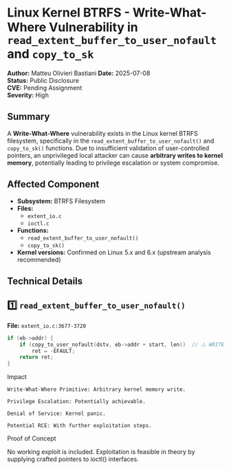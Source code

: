 # Linux Kernel BTRFS - Write-What-Where Vulnerability in `read_extent_buffer_to_user_nofault` and `copy_to_sk`

**Author:** Matteu Olivieri Bastiani
**Date:** 2025-07-08  
**Status:** Public Disclosure  
**CVE:** Pending Assignment  
**Severity:** High



## Summary

A **Write-What-Where** vulnerability exists in the Linux kernel BTRFS filesystem, specifically in the `read_extent_buffer_to_user_nofault()` and `copy_to_sk()` functions. Due to insufficient validation of user-controlled pointers, an unprivileged local attacker can cause **arbitrary writes to kernel memory**, potentially leading to privilege escalation or system compromise.



## Affected Component

- **Subsystem:** BTRFS Filesystem
- **Files:**
  - `extent_io.c`
  - `ioctl.c`
- **Functions:**
  - `read_extent_buffer_to_user_nofault()`
  - `copy_to_sk()`
- **Kernel versions:** Confirmed on Linux 5.x and 6.x (upstream analysis recommended)



## Technical Details

## 1️⃣ `read_extent_buffer_to_user_nofault()`

**File:** `extent_io.c:3677-3720`

```c
if (eb->addr) {
    if (copy_to_user_nofault(dstv, eb->addr + start, len))  // ⚠️ WRITE-WHAT-WHERE
        ret = -EFAULT;
    return ret;
}
```


Impact

    Write-What-Where Primitive: Arbitrary kernel memory write.

    Privilege Escalation: Potentially achievable.

    Denial of Service: Kernel panic.

    Potential RCE: With further exploitation steps.


Proof of Concept

No working exploit is included.
Exploitation is feasible in theory by supplying crafted pointers to ioctl() interfaces.
